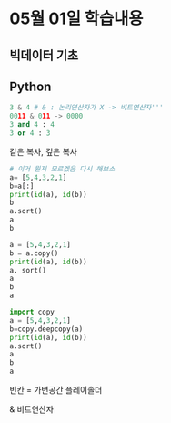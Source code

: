 # 05월 01일 학습내용
## 빅데이터 기초

## Python
```python
3 & 4 # & : 논리연산자가 X -> 비트연산자'''
0011 & 011 -> 0000
3 and 4 : 4
3 or 4 : 3
```
같은 복사, 깊은 복사
```python
# 이거 뭔지 모르겠음 다시 해보소
a= [5,4,3,2,1]
b=a[:]
print(id(a), id(b))
b 
a.sort()
a
b

a = [5,4,3,2,1]
b = a.copy()
print(id(a), id(b))
a. sort()
a
b
a

import copy
a = [5,4,3,2,1]
b=copy.deepcopy(a)
print(id(a), id(b))
a.sort()
a
b
a
```
빈칸 = 가변공간 플레이솔더

& 비트연산자
